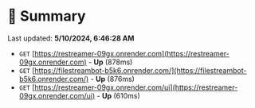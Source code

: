 # 📖 Summary
Last updated: **5/10/2024, 6:46:28 AM**

- `GET` [https://restreamer-09gx.onrender.com](https://restreamer-09gx.onrender.com) - **Up** (878ms)
- `GET` [https://filestreambot-b5k6.onrender.com/](https://filestreambot-b5k6.onrender.com/) - **Up** (876ms)
- `GET` [https://restreamer-09gx.onrender.com/ui](https://restreamer-09gx.onrender.com/ui) - **Up** (610ms)
